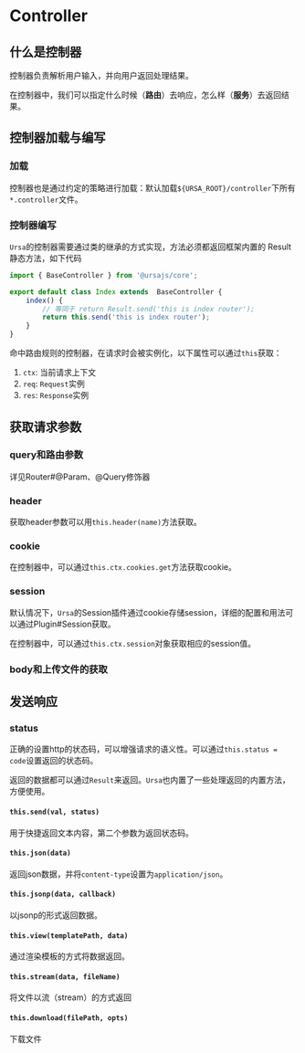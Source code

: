 # Controller

## 什么是控制器

控制器负责解析用户输入，并向用户返回处理结果。

在控制器中，我们可以指定什么时候（**路由**）去响应，怎么样（**服务**）去返回结果。

## 控制器加载与编写

### 加载

控制器也是通过约定的策略进行加载：默认加载`${URSA_ROOT}/controller`下所有`*.controller`文件。

### 控制器编写

`Ursa`的控制器需要通过类的继承的方式实现，方法必须都返回框架内置的 Result 静态方法，如下代码

```javascript
import { BaseController } from '@ursajs/core';

export default class Index extends  BaseController {
    index() {
        // 等同于 return Result.send('this is index router');
        return this.send('this is index router');
    }
}
```

命中路由规则的控制器，在请求时会被实例化，以下属性可以通过`this`获取：

1. `ctx`:  当前请求上下文
2. `req`: `Request`实例
3. `res`: `Response`实例

## 获取请求参数

### query和路由参数

详见Router#@Param、@Query修饰器

### header

获取header参数可以用`this.header(name)`方法获取。

### cookie

在控制器中，可以通过`this.ctx.cookies.get`方法获取cookie。

### session

默认情况下，`Ursa`的Session插件通过cookie存储session，详细的配置和用法可以通过Plugin#Session获取。

在控制器中，可以通过`this.ctx.session`对象获取相应的session值。

### body和上传文件的获取

## 发送响应

### status

正确的设置http的状态码，可以增强请求的语义性。可以通过`this.status = code`设置返回的状态码。

返回的数据都可以通过`Result`来返回。`Ursa`也内置了一些处理返回的内置方法，方便使用。

#### `this.send(val, status)`

用于快捷返回文本内容，第二个参数为返回状态码。

#### `this.json(data)`

返回json数据，并将`content-type`设置为`application/json`。

#### `this.jsonp(data, callback)`

以jsonp的形式返回数据。

#### `this.view(templatePath, data)`

通过渲染模板的方式将数据返回。

#### `this.stream(data, fileName)`

将文件以流（stream）的方式返回

#### `this.download(filePath, opts)`

下载文件